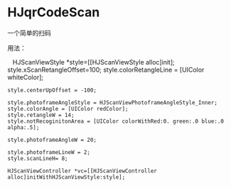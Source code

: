 # HJqrCodeScan
一个简单的扫码

用法：

    HJScanViewStyle *style=[[HJScanViewStyle alloc]init];
    style.xScanRetangleOffset=100;
    style.colorRetangleLine = [UIColor whiteColor];
    
    style.centerUpOffset = -100;
    
    style.photoframeAngleStyle = HJScanViewPhotoframeAngleStyle_Inner;
    style.colorAngle = [UIColor redColor];
    style.retangleW = 14;
    style.notRecoginitonArea = [UIColor colorWithRed:0. green:.0 blue:.0 alpha:.5];
    
    style.photoframeAngleW = 20;
    
    style.photoframeLineW = 2;
    style.scanLineH= 8;

    HJScanViewController *vc=[[HJScanViewController alloc]initWithHJScanViewStyle:style];

